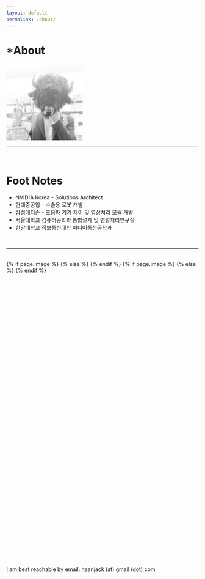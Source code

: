 ```yaml
---
layout: default
permalink: /about/
---
```


<div class="header-bar">
  <h1>*About</h1>
  <img class="col one center img-rounded" src="/img/blog-author.jpg" width="200" height="200">
  <br/>
  <hr>
  <br/>
</div>

# Foot Notes

* NVIDIA Korea - Solutions Architect
* 현대중공업 - 수술용 로봇 개발
* 삼성메디슨 - 초음파 기기 제어 및 영상처리 모듈 개발
* 서울대학교 컴퓨터공학과 통합설계 및 병렬처리연구실
* 한양대학교 정보통신대학 미디어통신공학과

<!--
<div class="tags">
{% assign tags_list = site.tags %}
  {% if tags_list.first[0] == null %}
    {% for tag in tags_list %}
        <a data-scroll href="#{{ tag | slugify }}">{{ tag }}</a>
    {% endfor %}
  {% else %}
    {% for tag in tags_list %}
        <a data-scroll href="#{{ tag[0] | slugify }}">{{ tag[0] }}</a>
    {% endfor %}
  {% endif %}
{% assign tags_list = nil %}
</div>
-->

<br/>

<hr/>
<br/>


<div class="contacticon center">
  <!-- Google Authorship Markup -->
  <link rel="author" href="https://plus.google.com/+{{site.gplus_username}}?rel=author">

  <!-- Social: Twitter -->
  <meta name="twitter:card" content="summary_large_image">
  <meta name="twitter:site" content="@{{site.twitter_username}}">
  <meta name="twitter:title" content="{% if page.title %}{{ page.title }}{% else %}{{ site.title }}{% endif %}">
  <meta name="twitter:description" content="{% if page.description %}{{ page.description | strip_html | strip_newlines | truncate: 160 }}{% else %}{{ site.description }}{% endif %}">
  {% if page.image %}
  <meta property="twitter:image:src" content="{{ site.url }}{{page.image }}">
  {% else %}
  <meta property="twitter:image:src" content="{{ "/assets/img/blog-image.png" | prepend: site.baseurl | prepend: site.url }}">
  {% endif %}

  <!-- Social: Facebook / Open Graph -->
  <meta property="og:url" content="{{ page.url | replace:'index.html','' | prepend: site.baseurl | prepend: site.url }}">
  <meta property="og:title" content="{% if page.title %}{{ page.title }}{% else %}{{ site.title }}{% endif %}">
  {% if page.image %}
  <meta property="og:image" content="{{ site.url }}{{page.image }}">
  {% else %}
  <meta property="og:image" content="{{ "/assets/img/blog-image.png" | prepend: site.baseurl | prepend: site.url }}">
  {% endif %}
  <meta property="og:description" content="{% if page.description %}{{ page.description | strip_html | strip_newlines | truncate: 160 }}{% else %}{{ site.description }}{% endif %}">
  <meta property="og:site_name" content="{{ site.title }}">

  <!-- Social: Google+ / Schema.org  -->
  <meta itemprop="name" content="{% if page.title %}{{ page.title }}{% else %}{{ site.title }}{% endif %}"/>
  <meta itemprop="description" content="{% if page.description %}{{ page.description | strip_html | strip_newlines | truncate: 160 }}{% else %}{{ site.description }}{% endif %}">
  <meta itemprop="image" content="{{ "/assets/img/blog-image.png" | prepend: site.baseurl | prepend: site.url }}"/>

  <div class="icons-home">
    <a aria-label="Send email" href="mailto:{{site.email}}">
      <svg class="icon icon-email">
        <use xlink:href="#icon-email"></use>
      </svg>
    </a>
    <a aria-label="My Facebook" target="_blank" href="https://www.facebook.com/{{site.facebook_username}}">
      <svg class="icon icon-facebook">
        <use xlink:href="#icon-facebook"></use>
      </svg>
    </a>
    <a aria-label="My Linkedin" target="_blank" href="https://www.linkedin.com/{{site.linkedin_username}}">
      <svg class="icon icon-linkedin">
        <use xlink:href="#icon-linkedin"></use>
      </svg>
    </a>
    <a aria-label="My Twitter" target="_blank" href="https://twitter.com/{{site.twitter_username}}">
      <svg class="icon icon-twitter">
        <use xlink:href="#icon-twitter"></use>
      </svg>
    </a>
    <a aria-label="My Github" target="_blank" href="https://github.com/{{site.github_username}}">
      <svg class="icon icon-github-alt">
        <use xlink:href="#icon-github-alt"></use>
      </svg>
    </a>
  </div>
</div>

<div class="col three caption">
I am best reachable by email: haanjack (at) gmail (dot) com
</div>
